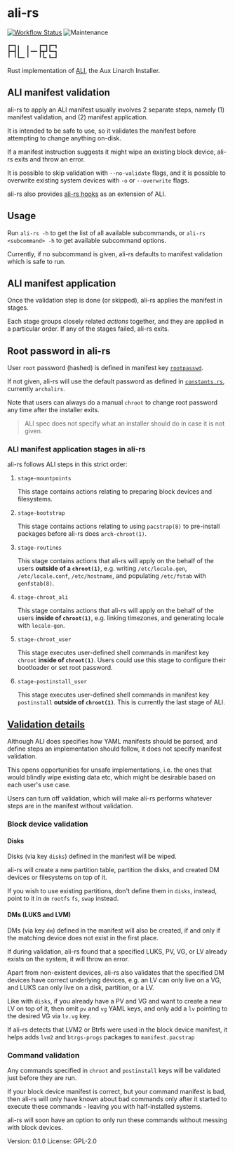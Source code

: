 # ali-rs

[![Workflow Status](https://github.com/soyart/ali-rs/workflows/cargo%2Dtest/badge.svg)](https://github.com/soyart/ali-rs/actions?query=workflow%3A%22cargo%2Dtest%22)
![Maintenance](https://img.shields.io/badge/maintenance-activly--developed-brightgreen.svg)

```text
┏━┓╻  ╻   ┏━┓┏━┓
┣━┫┃  ┃╺━╸┣┳┛┗━┓
╹ ╹┗━╸╹   ╹┗╸┗━┛
```

Rust implementation of [ALI](https://github.com/soyart/ali),
the Aux Linarch Installer.

## ALI manifest validation

ali-rs to apply an ALI manifest usually involves 2 separate
steps, namely (1) manifest validation, and (2) manifest application.

It is intended to be safe to use, so it validates the manifest
before attempting to change anything on-disk.

If a manifest instruction suggests it might wipe an existing
block device, ali-rs exits and throw an error.

It is possible to skip validation with `--no-validate` flags,
and it is possible to overwrite existing system devices with
`-o` or `--overwrite` flags.

ali-rs also provides [ali-rs hooks](./HOOKS.md) as an extension of ALI.

## Usage

Run `ali-rs -h` to get the list of all available subcommands,
or `ali-rs <subcommand> -h` to get available subcommand options.

Currently, if no subcommand is given, ali-rs defaults to manifest
validation which is safe to run.

## ALI manifest application

Once the validation step is done (or skipped), ali-rs applies
the manifest in stages.

Each stage groups closely related _actions_ together,
and they are applied in a particular order. If any of the stages
failed, ali-rs exits.

## Root password in ali-rs

User `root` password (hashed) is defined in manifest key
[`rootpasswd`](https://github.com/soyart/ali/blob/master/ALI.md#key-rootpasswd).

If not given, ali-rs will use the default password as defined in
[`constants.rs`](./src/constants.rs), currently `archalirs`.

Note that users can always do a manual `chroot` to change root password
any time after the installer exits.

> ALI spec does not specify what an installer should do in case it is not given.

### ALI manifest application stages in ali-rs

ali-rs follows ALI steps in this strict order:

1. `stage-mountpoints`

   This stage contains actions relating to preparing block devices
   and filesystems.

2. `stage-bootstrap`

   This stage contains actions relating to using `pacstrap(8)` to
   pre-install packages before ali-rs does `arch-chroot(1)`.

3. `stage-routines`

   This stage contains actions that ali-rs will apply on the behalf
   of the users **outside of a `chroot(1)`**, e.g. writing `/etc/locale.gen`,
   `/etc/locale.conf`, `/etc/hostname`, and populating `/etc/fstab`
   with `genfstab(8)`.

4. `stage-chroot_ali`

   This stage contains actions that ali-rs will apply on the behalf
   of the users **inside of `chroot(1)`**, e.g. linking timezones, and
   generating locale with `locale-gen`.

5. `stage-chroot_user`

   This stage executes user-defined shell commands in manifest key `chroot`
   **inside of `chroot(1)`**. Users could use this stage to configure their
   bootloader or set root password.

6. `stage-postinstall_user`

   This stage executes user-defined shell commands in manifest key `postinstall`
   **outside of `chroot(1)`**. This is currently the last stage of ALI.

## [Validation details](./src/ali/validation/)

Although ALI does specifies how YAML manifests should be parsed,
and define steps an implementation should follow, it does not
specify manifest validation.

This opens opportunities for unsafe implementations, i.e. the
ones that would blindly wipe existing data etc, which might
be desirable based on each user's use case.

Users can turn off validation, which will make ali-rs performs
whatever steps are in the manifest without validation.

### Block device validation

#### Disks

Disks (via key `disks`) defined in the manifest will be wiped.

ali-rs will create a new partition table, partition the disks,
and created DM devices or filesystems on top of it.

If you wish to use existing partitions, don't define them in
`disks`, instead, point to it in `dm` `rootfs` `fs`, `swap`
instead.

#### DMs (LUKS and LVM)

DMs (via key `dm`) defined in the manifest will also be created,
if and only if the matching device does not exist in the first place.

If during validation, ali-rs found that a specified LUKS, PV, VG,
or LV already exists on the system, it will throw an error.

Apart from non-existent devices, ali-rs also validates that the
specified DM devices have correct underlying devices, e.g.
an LV can only live on a VG, and LUKS can only live on a disk,
partition, or a LV.

Like with `disks`, if you already have a PV and VG and want to
create a new LV on top of it, then omit `pv` and `vg` YAML keys,
and only add a `lv` pointing to the desired VG via `lv.vg` key.

If ali-rs detects that LVM2 or Btrfs were used in the block device
manifest, it helps adds `lvm2` and `btrgs-progs` packages to
`manifest.pacstrap`

### Command validation

Any commands specified in `chroot` and `postinstall` keys will
be validated just before they are run.

If your block device manifest is correct, but your command manifest
is bad, then ali-rs will only have known about bad commands only after
it started to execute these commands - leaving you with half-installed
systems.

ali-rs will soon have an option to only run these commands without
messing with block devices.



Version: 0.1.0
License: GPL-2.0
